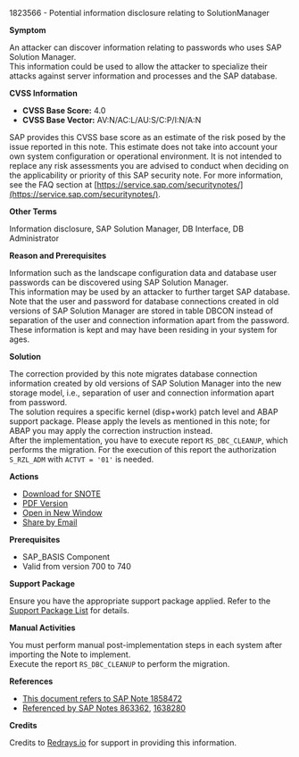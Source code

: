 1823566 - Potential information disclosure relating to SolutionManager

**Symptom**

An attacker can discover information relating to passwords who uses SAP Solution Manager.  
This information could be used to allow the attacker to specialize their attacks against server information and processes and the SAP database.

**CVSS Information**

- **CVSS Base Score:** 4.0  
- **CVSS Base Vector:** AV:N/AC:L/AU:S/C:P/I:N/A:N  

SAP provides this CVSS base score as an estimate of the risk posed by the issue reported in this note. This estimate does not take into account your own system configuration or operational environment. It is not intended to replace any risk assessments you are advised to conduct when deciding on the applicability or priority of this SAP security note. For more information, see the FAQ section at [https://service.sap.com/securitynotes/](https://service.sap.com/securitynotes/).

**Other Terms**

Information disclosure, SAP Solution Manager, DB Interface, DB Administrator

**Reason and Prerequisites**

Information such as the landscape configuration data and database user passwords can be discovered using SAP Solution Manager.  
This information may be used by an attacker to further target SAP database.  
Note that the user and password for database connections created in old versions of SAP Solution Manager are stored in table DBCON instead of separation of the user and connection information apart from the password. These information is kept and may have been residing in your system for ages.

**Solution**

The correction provided by this note migrates database connection information created by old versions of SAP Solution Manager into the new storage model, i.e., separation of user and connection information apart from password.  
The solution requires a specific kernel (disp+work) patch level and ABAP support package. Please apply the levels as mentioned in this note; for ABAP you may apply the correction instruction instead.  
After the implementation, you have to execute report `RS_DBC_CLEANUP`, which performs the migration. For the execution of this report the authorization `S_RZL_ADM` with `ACTVT = '01'` is needed.

**Actions**

- [Download for SNOTE](https://me.sap.com/notes/0040000010777652017)
- [PDF Version](https://userapps.support.sap.com/sap/support/sfm/notes/print/0001823566?language=en-US&token=274B14A55CF43F861C0DAF202FE63BCA)
- [Open in New Window](https://me.sap.com/)
- [Share by Email](mailto:)
  
**Prerequisites**

- SAP_BASIS Component
- Valid from version 700 to 740

**Support Package**

Ensure you have the appropriate support package applied. Refer to the [Support Package List](https://me.sap.com/supportpackage/SAPKB70029) for details.

**Manual Activities**

You must perform manual post-implementation steps in each system after importing the Note to implement.  
Execute the report `RS_DBC_CLEANUP` to perform the migration.

**References**

- [This document refers to SAP Note 1858472](https://me.sap.com/notes/1858472)
- [Referenced by SAP Notes 863362](https://me.sap.com/notes/863362), [1638280](https://me.sap.com/notes/1638280)

**Credits**

Credits to [Redrays.io](https://redrays.io) for support in providing this information.